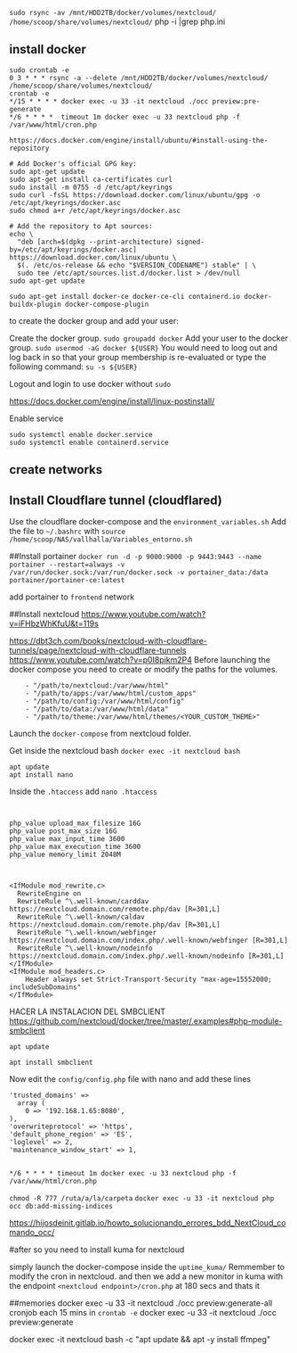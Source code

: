 `sudo rsync -av /mnt/HDD2TB/docker/volumes/nextcloud/ /home/scoop/share/volumes/nextcloud/`
php -i |grep php.ini
## install docker
```
sudo crontab -e 
0 3 * * * rsync -a --delete /mnt/HDD2TB/docker/volumes/nextcloud/ /home/scoop/share/volumes/nextcloud/
crontab -e
*/15 * * * * docker exec -u 33 -it nextcloud ./occ preview:pre-generate
*/6 * * * *  timeout 1m docker exec -u 33 nextcloud php -f /var/www/html/cron.php
```

`https://docs.docker.com/engine/install/ubuntu/#install-using-the-repository`

```
# Add Docker's official GPG key:
sudo apt-get update
sudo apt-get install ca-certificates curl
sudo install -m 0755 -d /etc/apt/keyrings
sudo curl -fsSL https://download.docker.com/linux/ubuntu/gpg -o /etc/apt/keyrings/docker.asc
sudo chmod a+r /etc/apt/keyrings/docker.asc

# Add the repository to Apt sources:
echo \
  "deb [arch=$(dpkg --print-architecture) signed-by=/etc/apt/keyrings/docker.asc] https://download.docker.com/linux/ubuntu \
  $(. /etc/os-release && echo "$VERSION_CODENAME") stable" | \
  sudo tee /etc/apt/sources.list.d/docker.list > /dev/null
sudo apt-get update
```

```
sudo apt-get install docker-ce docker-ce-cli containerd.io docker-buildx-plugin docker-compose-plugin
```


to create the docker group and add your user:

Create the docker group.
`sudo groupadd docker`
Add your user to the docker group.
`sudo usermod -aG docker ${USER}`
You would need to loog out and log back in so that your group membership is re-evaluated or type the following command:
`su -s ${USER}`

Logout and login to use docker without `sudo`


https://docs.docker.com/engine/install/linux-postinstall/

Enable service 

```
sudo systemctl enable docker.service
sudo systemctl enable containerd.service
```
## create networks

## Install Cloudflare tunnel (cloudflared)
Use the cloudflare docker-compose
and the `environment_variables.sh`
Add the file to `~/.bashrc` with `source /home/scoop/NAS/vallhalla/Variables_entorno.sh`

##Install portainer 
`docker run -d -p 9000:9000 -p 9443:9443 --name portainer --restart=always -v /var/run/docker.sock:/var/run/docker.sock -v portainer_data:/data portainer/portainer-ce:latest` 

add portainer to `frontend` network


##Install nextcloud
https://www.youtube.com/watch?v=iFHbzWhKfuU&t=119s

https://dbt3ch.com/books/nextcloud-with-cloudflare-tunnels/page/nextcloud-with-cloudflare-tunnels
https://www.youtube.com/watch?v=p0I8pikm2P4
Before launching the docker compose you need to create or modify the paths for the volumes.
```
    - "/path/to/nextcloud:/var/www/html"
    - "/path/to/apps:/var/www/html/custom_apps"
    - "/path/to/config:/var/www/html/config"
    - "/path/to/data:/var/www/html/data"
    - "/path/to/theme:/var/www/html/themes/<YOUR_CUSTOM_THEME>"
```

Launch the `docker-compose` from nextcloud folder.

Get inside the nextcloud bash 
`docker exec -it nextcloud bash`

```
apt update
apt install nano
```
Inside the `.htaccess`  add
`nano .htaccess`
```


php_value upload_max_filesize 16G
php_value post_max_size 16G
php_value max_input_time 3600
php_value max_execution_time 3600
php_value memory_limit 2048M



<IfModule mod_rewrite.c>
  RewriteEngine on
  RewriteRule ^\.well-known/carddav https://nextcloud.domain.com/remote.php/dav [R=301,L]
  RewriteRule ^\.well-known/caldav https://nextcloud.domain.com/remote.php/dav [R=301,L]
  RewriteRule ^\.well-known/webfinger https://nextcloud.domain.com/index.php/.well-known/webfinger [R=301,L]
  RewriteRule ^\.well-known/nodeinfo https://nextcloud.domain.com/index.php/.well-known/nodeinfo [R=301,L]
</IfModule>
<IfModule mod_headers.c>
    Header always set Strict-Transport-Security "max-age=15552000; includeSubDomains"
</IfModule>
```

HACER LA INSTALACION DEL SMBCLIENT
https://github.com/nextcloud/docker/tree/master/.examples#php-module-smbclient
```
apt update

apt install smbclient
```


Now edit the `config/config.php` file with nano and add these lines

```
'trusted_domains' => 
  array (
    0 => '192.168.1.65:8080',
),
'overwriteprotocol' => 'https',
'default_phone_region' => 'ES',
'loglevel' => 2,
'maintenance_window_start' => 1,
```
```

*/6 * * * * timeout 1m docker exec -u 33 nextcloud php -f /var/www/html/cron.php 

```
`chmod -R 777 /ruta/a/la/carpeta`
`docker exec -u 33 -it nextcloud php occ db:add-missing-indices`
 
https://hijosdeinit.gitlab.io/howto_solucionando_errores_bdd_NextCloud_comando_occ/




#after so you need to install kuma for nextcloud 



simply launch the docker-compose inside the `uptime_kuma/`
Remmember to modify the cron in nextcloud.
and then we add a new monitor in kuma with the endpoint `<nextcloud endpoint>/cron.php` at 180 secs and thats it




##memories
docker exec -u 33 -it nextcloud  ./occ preview:generate-all
cronjob each 15 mins in `crontab -e`
docker exec -u 33 -it nextcloud  ./occ preview:generate



docker exec -it nextcloud bash -c "apt update && apt -y install ffmpeg"


